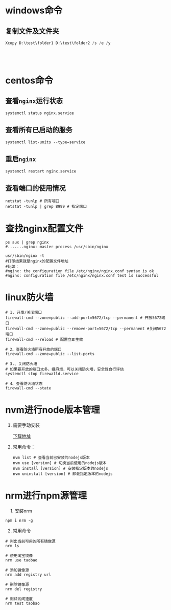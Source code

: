 # windows命令

## 复制文件及文件夹

```powershell
Xcopy D:\test\folder1 D:\test\folder2 /s /e /y
```

<br/>
<br/>

# centos命令

## 查看`nginx`运行状态

```shell
systemctl status nginx.service
```

## 查看所有已启动的服务

```shell
systemctl list-units --type=service
```

## 重启`nginx`

```shell
systemctl restart nginx.service
```

## 查看端口的使用情况

```shell
netstat -tunlp # 所有端口
netstat -tunlp | grep 8999 # 指定端口
```

# 查找nginx配置文件

```shell
ps aux | grep nginx
#.......nginx: master process /usr/sbin/nginx

usr/sbin/nginx -t
#打印结果就是nginx的配置文件地址
#比如：
#nginx: the configuration file /etc/nginx/nginx.conf syntax is ok
#nginx: configuration file /etc/nginx/nginx.conf test is successful
```

# linux防火墙

```shell
# 1. 开发/关闭端口
firewall-cmd --zone=public --add-port=5672/tcp --permanent # 开放5672端口
firewall-cmd --zone=public --remove-port=5672/tcp --permanent #关闭5672端口
firewall-cmd --reload # 配置立即生效

# 2、查看防火墙所有开放的端口
firewall-cmd --zone=public --list-ports

# 3.、关闭防火墙
# 如果要开放的端口太多，嫌麻烦，可以关闭防火墙，安全性自行评估
systemctl stop firewalld.service

# 4、查看防火墙状态
firewall-cmd --state
```

# nvm进行node版本管理

1. 需要手动安装
   
   [下载地址](https://github.com/coreybutler/nvm-windows/releases)

2. 常用命令：
   
   ```shell
   nvm list # 查看当前已安装的nodejs版本
   nvm use [version] # 切换当前使用的nodejs版本
   nvm install [version] # 安装指定版本的nodejs
   nvm uninstall [version] # 卸载指定版本的nodejs
   ```

# nrm进行npm源管理

    1. 安装nrm

```shell
npm i nrm -g
```

2. 常用命令

```shell
# 列出当前可用的所有镜像源
nrm ls

# 使用淘宝镜像
nrm use taobao

# 添加镜像源
nrm add registry url

# 删除镜像源
nrm del registry

# 测试访问速度
nrm test taobao
```
